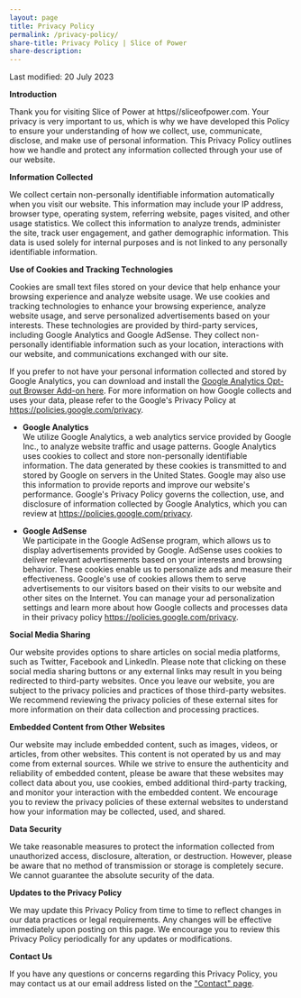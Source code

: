 ```yaml
---
layout: page
title: Privacy Policy
permalink: /privacy-policy/
share-title: Privacy Policy | Slice of Power
share-description: 
---
```


Last modified: 20 July 2023

**Introduction**

Thank you for visiting Slice of Power at https//sliceofpower.com. Your privacy is very important to us, which is why we have developed this Policy to ensure your understanding of how we collect, use, communicate, disclose, and make use of personal information. This Privacy Policy outlines how we handle and protect any information collected through your use of our website.

**Information Collected**

We collect certain non-personally identifiable information automatically when you visit our website. This information may include your IP address, browser type, operating system, referring website, pages visited, and other usage statistics. We collect this information to analyze trends, administer the site, track user engagement, and gather demographic information. This data is used solely for internal purposes and is not linked to any personally identifiable information.

**Use of Cookies and Tracking Technologies**

Cookies are small text files stored on your device that help enhance your browsing experience and analyze website usage. We use cookies and tracking technologies to enhance your browsing experience, analyze website usage, and serve personalized advertisements based on your interests. These technologies are provided by third-party services, including Google Analytics and Google AdSense. They collect non-personally identifiable information such as your location, interactions with our website, and communications exchanged with our site. 

If you prefer to not have your personal information collected and stored by Google Analytics, you can download and install the [Google Analytics Opt-out Browser Add-on here](https://tools.google.com/dlpage/gaoptout). For more information on how Google collects and uses your data, please refer to the Google's Privacy Policy at https://policies.google.com/privacy.

- **Google Analytics**  
We utilize Google Analytics, a web analytics service provided by Google Inc., to analyze website traffic and usage patterns. Google Analytics uses cookies to collect and store non-personally identifiable information. The data generated by these cookies is transmitted to and stored by Google on servers in the United States. Google may also use this information to provide reports and improve our website's performance. Google's Privacy Policy governs the collection, use, and disclosure of information collected by Google Analytics, which you can review at https://policies.google.com/privacy.

- **Google AdSense**  
We participate in the Google AdSense program, which allows us to display advertisements provided by Google. AdSense uses cookies to deliver relevant advertisements based on your interests and browsing behavior. These cookies enable us to personalize ads and measure their effectiveness. Google's use of cookies allows them to serve advertisements to our visitors based on their visits to our website and other sites on the Internet. You can manage your ad personalization settings and learn more about how Google collects and processes data in their privacy policy https://policies.google.com/privacy.

**Social Media Sharing**

Our website provides options to share articles on social media platforms, such as Twitter, Facebook and LinkedIn. Please note that clicking on these social media sharing buttons or any external links may result in you being redirected to third-party websites. Once you leave our website, you are subject to the privacy policies and practices of those third-party websites. We recommend reviewing the privacy policies of these external sites for more information on their data collection and processing practices.

**Embedded Content from Other Websites**

Our website may include embedded content, such as images, videos, or articles, from other websites. This content is not operated by us and may come from external sources. While we strive to ensure the authenticity and reliability of embedded content, please be aware that these websites may collect data about you, use cookies, embed additional third-party tracking, and monitor your interaction with the embedded content. We encourage you to review the privacy policies of these external websites to understand how your information may be collected, used, and shared. 

**Data Security**

We take reasonable measures to protect the information collected from unauthorized access, disclosure, alteration, or destruction. However, please be aware that no method of transmission or storage is completely secure. We cannot guarantee the absolute security of the data.

**Updates to the Privacy Policy**

We may update this Privacy Policy from time to time to reflect changes in our data practices or legal requirements. Any changes will be effective immediately upon posting on this page. We encourage you to review this Privacy Policy periodically for any updates or modifications.

**Contact Us**

If you have any questions or concerns regarding this Privacy Policy, you may contact us at our email address listed on the ["Contact" page](https://sliceofpower.com/contact/).
